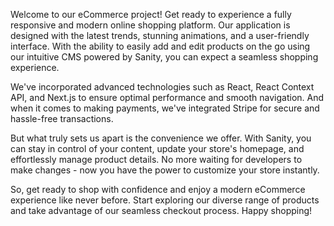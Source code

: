 Welcome to our eCommerce project! Get ready to experience a fully responsive and modern online shopping platform. Our application is designed with the latest trends, stunning animations, and a user-friendly interface. With the ability to easily add and edit products on the go using our intuitive CMS powered by Sanity, you can expect a seamless shopping experience.

We've incorporated advanced technologies such as React, React Context API, and Next.js to ensure optimal performance and smooth navigation. And when it comes to making payments, we've integrated Stripe for secure and hassle-free transactions.

But what truly sets us apart is the convenience we offer. With Sanity, you can stay in control of your content, update your store's homepage, and effortlessly manage product details. No more waiting for developers to make changes - now you have the power to customize your store instantly.

So, get ready to shop with confidence and enjoy a modern eCommerce experience like never before. Start exploring our diverse range of products and take advantage of our seamless checkout process. Happy shopping!
